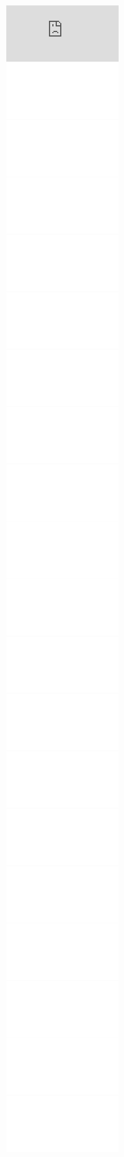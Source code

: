 ![1](https://github.com/mimuing/ai_itc_3rd/img/AI·ICT%20창의자율과제_1차평가자료_SEIZE%20ON%20FUTURE(드래그함).pdf)
![1](./img/AI·ICT%20창의자율과제_1차평가자료_SEIZE%20ON%20FUTURE(드래그함).pdf)
![2](./img/AI·ICT%20창의자율과제_1차평가자료_SEIZE%20ON%20FUTURE(드래그함)%202.pdf)
![3](./img/AI·ICT%20창의자율과제_1차평가자료_SEIZE%20ON%20FUTURE(드래그함)%203.pdf)
![4](./img/AI·ICT%20창의자율과제_1차평가자료_SEIZE%20ON%20FUTURE(드래그함)%204.pdf)
![5](./img/AI·ICT%20창의자율과제_1차평가자료_SEIZE%20ON%20FUTURE(드래그함)%205.pdf)
![6](./img/AI·ICT%20창의자율과제_1차평가자료_SEIZE%20ON%20FUTURE(드래그함)%206.pdf)
![7](./img/AI·ICT%20창의자율과제_1차평가자료_SEIZE%20ON%20FUTURE(드래그함)%207.pdf)
![8](./img/AI·ICT%20창의자율과제_1차평가자료_SEIZE%20ON%20FUTURE(드래그함)%208.pdf)
![9](./img/AI·ICT%20창의자율과제_1차평가자료_SEIZE%20ON%20FUTURE(드래그함)%209.pdf)
![10](./img/AI·ICT%20창의자율과제_1차평가자료_SEIZE%20ON%20FUTURE(드래그함)%2010.pdf)
![11](./img/AI·ICT%20창의자율과제_1차평가자료_SEIZE%20ON%20FUTURE(드래그함)%2011.pdf)
![12](./img/AI·ICT%20창의자율과제_1차평가자료_SEIZE%20ON%20FUTURE(드래그함)%2012.pdf)
![13](./img/AI·ICT%20창의자율과제_1차평가자료_SEIZE%20ON%20FUTURE(드래그함)%2013.pdf)
![14](./img/AI·ICT%20창의자율과제_1차평가자료_SEIZE%20ON%20FUTURE(드래그함)%2014.pdf)
![15](./img/AI·ICT%20창의자율과제_1차평가자료_SEIZE%20ON%20FUTURE(드래그함)%2015.pdf)
![16](./img/AI·ICT%20창의자율과제_1차평가자료_SEIZE%20ON%20FUTURE(드래그함)%2016.pdf)
![17](./img/AI·ICT%20창의자율과제_1차평가자료_SEIZE%20ON%20FUTURE(드래그함)%2017.pdf)
![18](./img/AI·ICT%20창의자율과제_1차평가자료_SEIZE%20ON%20FUTURE(드래그함)%2018.pdf)
![19](./img/AI·ICT%20창의자율과제_1차평가자료_SEIZE%20ON%20FUTURE(드래그함)%2019.pdf)
